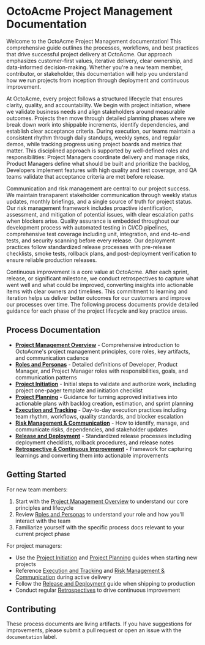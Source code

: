 # OctoAcme Project Management Documentation

Welcome to the OctoAcme Project Management documentation! This comprehensive guide outlines the processes, workflows, and best practices that drive successful project delivery at OctoAcme. Our approach emphasizes customer-first values, iterative delivery, clear ownership, and data-informed decision-making. Whether you're a new team member, contributor, or stakeholder, this documentation will help you understand how we run projects from inception through deployment and continuous improvement.

At OctoAcme, every project follows a structured lifecycle that ensures clarity, quality, and accountability. We begin with project initiation, where we validate business needs and align stakeholders around measurable outcomes. Projects then move through detailed planning phases where we break down work into shippable increments, identify dependencies, and establish clear acceptance criteria. During execution, our teams maintain a consistent rhythm through daily standups, weekly syncs, and regular demos, while tracking progress using project boards and metrics that matter. This disciplined approach is supported by well-defined roles and responsibilities: Project Managers coordinate delivery and manage risks, Product Managers define what should be built and prioritize the backlog, Developers implement features with high quality and test coverage, and QA teams validate that acceptance criteria are met before release.

Communication and risk management are central to our project success. We maintain transparent stakeholder communication through weekly status updates, monthly briefings, and a single source of truth for project status. Our risk management framework includes proactive identification, assessment, and mitigation of potential issues, with clear escalation paths when blockers arise. Quality assurance is embedded throughout our development process with automated testing in CI/CD pipelines, comprehensive test coverage including unit, integration, and end-to-end tests, and security scanning before every release. Our deployment practices follow standardized release processes with pre-release checklists, smoke tests, rollback plans, and post-deployment verification to ensure reliable production releases.

Continuous improvement is a core value at OctoAcme. After each sprint, release, or significant milestone, we conduct retrospectives to capture what went well and what could be improved, converting insights into actionable items with clear owners and timelines. This commitment to learning and iteration helps us deliver better outcomes for our customers and improve our processes over time. The following process documents provide detailed guidance for each phase of the project lifecycle and key practice areas.

## Process Documentation

- [**Project Management Overview**](octoacme-project-management-overview.md) - Comprehensive introduction to OctoAcme's project management principles, core roles, key artifacts, and communication cadence
- [**Roles and Personas**](octoacme-roles-and-personas.md) - Detailed definitions of Developer, Product Manager, and Project Manager roles with responsibilities, goals, and communication patterns
- [**Project Initiation**](octoacme-project-initiation.md) - Initial steps to validate and authorize work, including project one-pager template and initiation checklist
- [**Project Planning**](octoacme-project-planning.md) - Guidance for turning approved initiatives into actionable plans with backlog creation, estimation, and sprint planning
- [**Execution and Tracking**](octoacme-execution-and-tracking.md) - Day-to-day execution practices including team rhythm, workflows, quality standards, and blocker escalation
- [**Risk Management & Communication**](octoacme-risks-and-communication.md) - How to identify, manage, and communicate risks, dependencies, and stakeholder updates
- [**Release and Deployment**](octoacme-release-and-deployment.md) - Standardized release processes including deployment checklists, rollback procedures, and release notes
- [**Retrospective & Continuous Improvement**](octoacme-retrospective-and-continuous-improvement.md) - Framework for capturing learnings and converting them into actionable improvements

## Getting Started

For new team members:
1. Start with the [Project Management Overview](octoacme-project-management-overview.md) to understand our core principles and lifecycle
2. Review [Roles and Personas](octoacme-roles-and-personas.md) to understand your role and how you'll interact with the team
3. Familiarize yourself with the specific process docs relevant to your current project phase

For project managers:
- Use the [Project Initiation](octoacme-project-initiation.md) and [Project Planning](octoacme-project-planning.md) guides when starting new projects
- Reference [Execution and Tracking](octoacme-execution-and-tracking.md) and [Risk Management & Communication](octoacme-risks-and-communication.md) during active delivery
- Follow the [Release and Deployment](octoacme-release-and-deployment.md) guide when shipping to production
- Conduct regular [Retrospectives](octoacme-retrospective-and-continuous-improvement.md) to drive continuous improvement

## Contributing

These process documents are living artifacts. If you have suggestions for improvements, please submit a pull request or open an issue with the `documentation` label.
